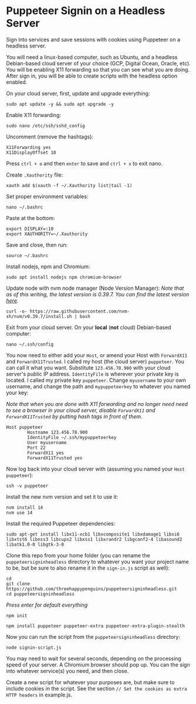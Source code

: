 # Puppeteer Signin on a Headless Server
Sign into services and save sessions with cookies using Puppeteer on a headless server.

You will need a linux-based computer, such as Ubuntu, and a headless Debian-based cloud server of your choice (GCP, Digital Ocean, Oracle, etc). You will be enabling X11 forwarding so that you can see what you are doing. After sign in, you will be able to create scripts with the headless option enabled.

On your cloud server, first, update and upgrade everything:
```console
sudo apt update -y && sudo apt upgrade -y
```

Enable X11 forwarding:

```console
sudo nano /etc/ssh/sshd_config
```
Uncomment (remove the hashtags):
```console
X11Forwarding yes
X11DisplayOffset 10
```
Press `ctrl + o` and then `enter` to save and `ctrl + x` to exit nano.

Create `.Xauthority` file:

```console
xauth add $(xauth -f ~/.Xauthority list|tail -1)
```
Set proper environment variables:
```console
nano ~/.bashrc
```
Paste at the bottom:
```console
export DISPLAY=:10
export XAUTHORITY=~/.Xauthority
```
Save and close, then run:
```console
source ~/.bashrc
```
Install nodejs, npm and Chromium:
```console
sudo apt install nodejs npm chromium-browser
```
Update node with nvm node manager (Node Version Manager):
*Note that as of this writing, the latest version is 0.39.7. You can find the latest version [here](https://github.com/nvm-sh/nvm/releases).*
```console
curl -o- https://raw.githubusercontent.com/nvm-sh/nvm/v0.39.7/install.sh | bash
```
Exit from your cloud server. On your **local** (**not** cloud) Debian-based computer:
```console
nano ~/.ssh/config
```
You now need to either add your `Host`, or amend your Host with `ForwardX11` and `ForwardX11Trusted`. I called my host (the cloud server) `puppeteer`. You can call it what you want. Substitute `123.456.78.900` with your cloud server's public IP address. `IdentityFile` is wherever your private key is located. I called my private key `puppeteer`. Change `myusername` to your own username, and change the path and `mypuppeteerkey` to whatever you named your key:

*Note that when you are done with X11 forwarding and no longer need need to see a browser in your cloud server, disable `ForwardX11` and `ForwardX11Trusted` by putting hash tags in front of them.*
```console
Host puppeteer
        Hostname 123.456.78.900
        IdentityFile ~/.ssh/mypuppeteerkey
        User myusername
        Port 22
        ForwardX11 yes
        ForwardX11Trusted yes
```
Now log back into your cloud server with (assuming you named your `Host` `puppeteer`):
```console
ssh -v puppeteer
```
Install the new nvm version and set it to use it:
```console
nvm install 14
nvm use 14
```
Install the required Puppeteer dependencies:
```console
sudo apt-get install libx11-xcb1 libxcomposite1 libxdamage1 libxi6 libxtst6 libnss3 libcups2 libxss1 libxrandr2 libgconf2-4 libasound2 libatk1.0-0 libgtk-3-0
```

Clone this repo from your home folder (you can rename the `puppeteersigninheadless` directory to whatever you want your project name to be, but be sure to also rename it in the `sign-in.js` script as well):

```console
cd
git clone https://github.com/threehappypenguins/puppeteersigninheadless.git
cd puppeteersigninheadless
```

*Press enter for default everything*
```console
npm init
```
```console
npm install puppeteer puppeteer-extra puppeteer-extra-plugin-stealth
```

Now you can run the script from the `puppeteersigninheadless` directory:
```console
node signin-script.js
```

You may need to wait for several seconds, depending on the processing speed of your server. A Chromium browser should pop up. You can the sign into whatever service(s) you need, and then close.

Create a new script for whatever your purposes are, but make sure to include cookies in the script. See the section `// Set the cookies as extra HTTP headers` in example.js.
